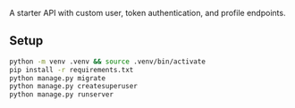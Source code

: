 A starter API with custom user, token authentication, and profile endpoints.


## Setup
```bash
python -m venv .venv && source .venv/bin/activate
pip install -r requirements.txt
python manage.py migrate
python manage.py createsuperuser
python manage.py runserver
